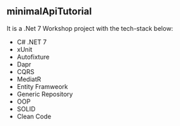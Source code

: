 ## minimalApiTutorial

It is a .Net 7 Workshop project with the tech-stack below:
- C# .NET 7
- xUnit
- Autofixture
- Dapr
- CQRS
- MediatR
- Entity Framweork
- Generic Repository
- OOP
- SOLID
- Clean Code